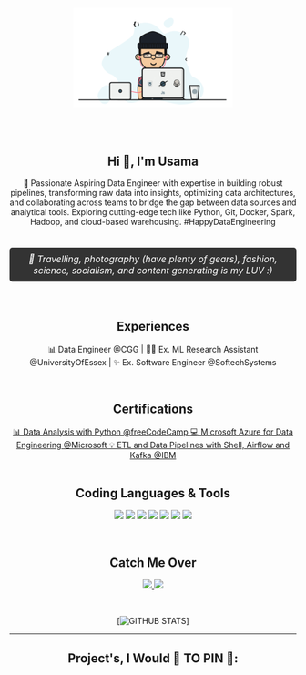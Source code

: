 <p align="center">
  <br><img src="https://github.com/usama-akram-gt/portfolio/blob/main/Developer.gif" width="280px"><br><br>
</p>
<br>
<div align="center">
<h2 align="center">Hi 👋, I'm Usama</h1>
🚀 Passionate Aspiring Data Engineer with expertise in building robust pipelines, transforming raw data into insights, optimizing data architectures, and collaborating across teams to bridge the gap between data sources and analytical tools. Exploring cutting-edge tech like Python, Git, Docker, Spark, Hadoop, and cloud-based warehousing. #HappyDataEngineering <br><br>

<div style="background-color: #333; color: white; padding: 10px; border-radius: 5px; font-style: italic; font-size: 16px; text-align: center; margin: 20px 0;">
  🎨 Travelling, photography (have plenty of gears), fashion, science, socialism, and content generating is my LUV :)
</div>
</div>

<br>
<div align="center">

<h2 align="center"> Experiences </h1>

 📊 Data Engineer @CGG | 👨‍💻 Ex. ML Research Assistant @UniversityOfEssex | ✨ Ex. Software Engineer @SoftechSystems

</div>

<br>
<div align="center">

<h2 align="center"> Certifications </h1>
<a href="https://www.freecodecamp.org/certification/usama_akram/data-analysis-with-python-v7">
  📊 Data Analysis with Python @freeCodeCamp
</a>
 <a href="https://coursera.org/share/b43260361c8759d32fa6bd3c4e676928">
   💻 Microsoft Azure for Data Engineering @Microsoft
 </a>
 <a href="https://coursera.org/share/f6f991503195903a3b04d910ec3fc782">
   💡 ETL and Data Pipelines with Shell, Airflow and Kafka @IBM
 </a>
</div>

<br>
<div align="center">

<h2 align="center"> Coding Languages & Tools </h1>
<p align="center">
    <img src="https://img.shields.io/badge/Python-14354C?style=for-the-badge&logo=python&logoColor=white"/>
    <img src="https://img.shields.io/badge/R-276DC3?style=for-the-badge&logo=r&logoColor=white"/>
    <img src="https://img.shields.io/badge/Microsoft_Azure-8A2BE2?style=for-the-badge&logo=microsoft-azure&logoColor=white"/>
    <img src="https://img.shields.io/badge/Azure_Pipelines-D83B01?style=for-the-badge&logo=azurepipelines&logoColor=white"/>
    <img src="https://img.shields.io/badge/Azure_DevOps-5ddc70?style=for-the-badge&logo=azuredevops&logoColor=white"/>
    <img src="https://img.shields.io/badge/Tableau-E97627?style=for-the-badge&logo=Tableau&logoColor=white"/>
    <img src="https://img.shields.io/badge/TensorFlow-FF6F00?style=for-the-badge&logo=tensorflow&logoColor=white"/>
</p>
</div>
<br>


<div align="center">

<h2 align="center"> Catch Me Over </h1>
<p align="center">
  <a href="https://www.linkedin.com/in/itsusamaakram/">
    <img src="https://img.shields.io/badge/LinkedIn-0077B5?style=for-the-badge&logo=linkedin&logoColor=white"/>
  </a>
 
  <a href="https://open.spotify.com/user/62c30eoxp8f314hp7nhm2epz4?si=a054324d1d3a496b">
    <img src="https://img.shields.io/badge/Spotify-1ED760?&style=for-the-badge&logo=spotify&logoColor=white"/>
  </a>
</p>
</div>


<br>
<div align="center">

[![GITHUB STATS](https://github-readme-stats.vercel.app/api?username=usama-akram-gt&show_icons=true&theme=dark&hide=contribs,prs,issues)]

</div>

---

<h2 align="center">Project's, I Would 💖 TO PIN 📌:</h2>
